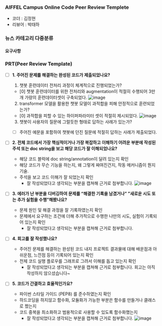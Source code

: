 ### AIFFEL Campus Online Code Peer Review Templete
- 코더 : 김정현
- 리뷰어 : 박태하
  
### 뉴스 카테고리 다중분류
#### 요구사항

### PRT(Peer Review Template)
- [ ]  **1. 주어진 문제를 해결하는 완성된 코드가 제출되었나요?**
     
    1. 챗봇 훈련데이터 전처리 과정이 체계적으로 진행되었는가?
    - [0] 챗봇 훈련데이터를 위한 전처리와 augmentation이 적절히 수행되어 3만개 가량의 훈련데이터셋이 구축되었다.
     ![image](https://github.com/seoulcity/AIFFEL_going_deeper/assets/110083249/9fbef693-63f5-404b-b652-4a0583580a39)

  
    2. transformer 모델을 활용한 챗봇 모델이 과적합을 피해 안정적으로 훈련되었는가?
    - [0] 과적합을 피할 수 있는 하이퍼파라미터 셋이 적절히 제시되었다.
     ![image](https://github.com/seoulcity/AIFFEL_going_deeper/assets/110083249/51564e04-44ce-4408-8b8e-6b823a8174bc)

  
    3. 챗봇이 사용자의 질문에 그럴듯한 형태로 답하는 사례가 있는가?
    - [ ] 주어진 예문을 포함하여 챗봇에 던진 질문에 적절히 답하는 사례가 제출되었다.
     

- [ ]  **2. 전체 코드에서 가장 핵심적이거나 가장 복잡하고 이해하기 어려운 부분에 작성된
주석 또는 doc string을 보고 해당 코드가 잘 이해되었나요?**
    - 해당 코드 블럭에 doc string/annotation이 달려 있는지 확인
    - 해당 코드가 무슨 기능을 하는지, 왜 그렇게 짜여진건지, 작동 메커니즘이 뭔지 기술.
    - 주석을 보고 코드 이해가 잘 되었는지 확인
        - 잘 작성되었다고 생각되는 부분을 캡쳐해 근거로 첨부합니다.
     ![image](https://github.com/seoulcity/AIFFEL_going_deeper/assets/110083249/943574bb-d732-450f-a2f2-aef7d5e55116)

     

- [ ]  **3. 에러가 난 부분을 디버깅하여 문제를 “해결한 기록을 남겼거나”
”새로운 시도 또는 추가 실험을 수행”해봤나요?**
    - 문제 원인 및 해결 과정을 잘 기록하였는지 확인
    - 문제에서 요구하는 조건에 더해 추가적으로 수행한 나만의 시도,
    실험이 기록되어 있는지 확인
        - 잘 작성되었다고 생각되는 부분을 캡쳐해 근거로 첨부합니다.


- [ ]  **4. 회고를 잘 작성했나요?**
    - 주어진 문제를 해결하는 완성된 코드 내지 프로젝트 결과물에 대해
    배운점과 아쉬운점, 느낀점 등이 기록되어 있는지 확인
    - 전체 코드 실행 플로우를 그래프로 그려서 이해를 돕고 있는지 확인
        - 잘 작성되었다고 생각되는 부분을 캡쳐해 근거로 첨부합니다.
     회고는 아직 작성하지 않으셨습니다~     

- [ ]  **5. 코드가 간결하고 효율적인가요?**
    - 파이썬 스타일 가이드 (PEP8) 를 준수하였는지 확인
    - 하드코딩을 하지않고 함수화, 모듈화가 가능한 부분은 함수를 만들거나 클래스로 짰는지
    - 코드 중복을 최소화하고 범용적으로 사용할 수 있도록 함수화했는지
        - 잘 작성되었다고 생각되는 부분을 캡쳐해 근거로 첨부합니다.
      ![image](https://github.com/seoulcity/AIFFEL_going_deeper/assets/110083249/d42de8fe-32c0-45ef-8e82-05aa3e904224)

